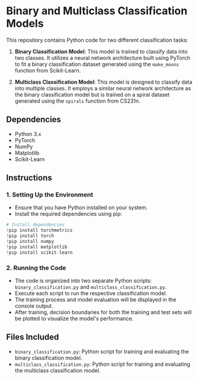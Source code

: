 # Binary and Multiclass Classification Models

This repository contains Python code for two different classification tasks:

1. **Binary Classification Model**: This model is trained to classify data into two classes. It utilizes a neural network architecture built using PyTorch to fit a binary classification dataset generated using the `make_moons` function from Scikit-Learn.

2. **Multiclass Classification Model**: This model is designed to classify data into multiple classes. It employs a similar neural network architecture as the binary classification model but is trained on a spiral dataset generated using the `spirals` function from CS231n.

## Dependencies
- Python 3.x
- PyTorch
- NumPy
- Matplotlib
- Scikit-Learn

## Instructions

### 1. Setting Up the Environment
- Ensure that you have Python installed on your system.
- Install the required dependencies using pip:
```python
# Install dependencies
!pip install torchmetrics
!pip install torch
!pip install numpy
!pip install matplotlib
!pip install scikit-learn
```
### 2. Running the Code
- The code is organized into two separate Python scripts: `binary_classification.py` and `multiclass_classification.py`.
- Execute each script to run the respective classification model.
- The training process and model evaluation will be displayed in the console output.
- After training, decision boundaries for both the training and test sets will be plotted to visualize the model's performance.

## Files Included
- `binary_classification.py`: Python script for training and evaluating the binary classification model.
- `multiclass_classification.py`: Python script for training and evaluating the multiclass classification model.

